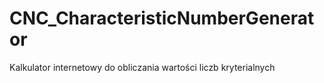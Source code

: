 # CNC_CharacteristicNumberGenerator
Kalkulator internetowy do obliczania wartości liczb kryterialnych
